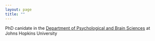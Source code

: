 ```yaml
---
layout: page
title: ""
---
```


PhD canidate in the [Department of Psychological and Brain Sciences](https://pbs.jhu.edu/) at Johns Hopkins University
